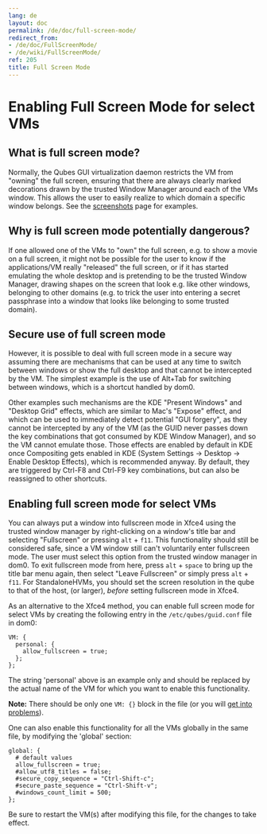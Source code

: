 ```yaml
---
lang: de
layout: doc
permalink: /de/doc/full-screen-mode/
redirect_from:
- /de/doc/FullScreenMode/
- /de/wiki/FullScreenMode/
ref: 205
title: Full Screen Mode
---
```


Enabling Full Screen Mode for select VMs
========================================
<a id="enabling-full-screen-mode-for-select-vms"></a>

What is full screen mode?
-------------------------
<a id="what-is-full-screen-mode"></a>

Normally, the Qubes GUI virtualization daemon restricts the VM from "owning" the full screen, ensuring that there are always clearly marked decorations drawn by the trusted Window Manager around each of the VMs window.
This allows the user to easily realize to which domain a specific window belongs.
See the [screenshots](/de/doc/QubesScreenshots/) page for examples.

Why is full screen mode potentially dangerous?
----------------------------------------------
<a id="why-is-full-screen-mode-potentially-dangerous"></a>

If one allowed one of the VMs to "own" the full screen, e.g. to show a movie on a full screen, it might not be possible for the user to know if the applications/VM really "released" the full screen, or if it has started emulating the whole desktop and is pretending to be the trusted Window Manager, drawing shapes on the screen that look e.g. like other windows, belonging to other domains (e.g. to trick the user into entering a secret passphrase into a window that looks like belonging to some trusted domain).

Secure use of full screen mode
------------------------------
<a id="secure-use-of-full-screen-mode"></a>

However, it is possible to deal with full screen mode in a secure way assuming there are mechanisms that can be used at any time to switch between windows or show the full desktop and that cannot be intercepted by the VM.
The simplest example is the use of Alt+Tab for switching between windows, which is a shortcut handled by dom0.

Other examples such mechanisms are the KDE "Present Windows" and "Desktop Grid" effects, which are similar to Mac's "Expose" effect, and which can be used to immediately detect potential "GUI forgery", as they cannot be intercepted by any of the VM (as the GUID never passes down the key combinations that got consumed by KDE Window Manager), and so the VM cannot emulate those.
Those effects are enabled by default in KDE once Compositing gets enabled in KDE (System Settings -\> Desktop -\> Enable Desktop Effects), which is recommended anyway.
By default, they are triggered by Ctrl-F8 and Ctrl-F9 key combinations, but can also be reassigned to other shortcuts.

Enabling full screen mode for select VMs
----------------------------------------
<a id="enabling-full-screen-mode-for-select-vms-1"></a>

You can always put a window into fullscreen mode in Xfce4 using the trusted window manager by right-clicking on a window's title bar and selecting "Fullscreen" or pressing `alt` + `f11`.
This functionality should still be considered safe, since a VM window still can't voluntarily enter fullscreen mode.
The user must select this option from the trusted window manager in dom0.
To exit fullscreen mode from here, press `alt` + `space` to bring up the title bar menu again, then select "Leave Fullscreen" or simply press `alt` + `f11`.
For StandaloneHVMs, you should set the screen resolution in the qube to that of the host, (or larger), *before* setting fullscreen mode in Xfce4.

As an alternative to the Xfce4 method, you can enable full screen mode for select VMs by creating the following entry in the `/etc/qubes/guid.conf` file in dom0:

~~~
VM: {
  personal: {
    allow_fullscreen = true;
  };
};
~~~

The string 'personal' above is an example only and should be replaced by the actual name of the VM for which you want to enable this functionality.

**Note:** There should be only one `VM: {}` block in the file (or you will [get into problems](https://groups.google.com/d/msg/qubes-users/-Yf9yNvTsVI/xXsEm8y2lrYJ)).

One can also enable this functionality for all the VMs globally in the same file, by modifying the 'global' section:

~~~
global: {
  # default values
  allow_fullscreen = true;
  #allow_utf8_titles = false;
  #secure_copy_sequence = "Ctrl-Shift-c";
  #secure_paste_sequence = "Ctrl-Shift-v";
  #windows_count_limit = 500;
};
~~~

Be sure to restart the VM(s) after modifying this file, for the changes to take effect.